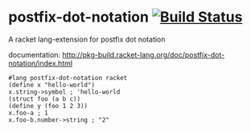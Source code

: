 postfix-dot-notation [![Build Status](https://travis-ci.org/AlexKnauth/postfix-dot-notation.png?branch=master)](https://travis-ci.org/AlexKnauth/postfix-dot-notation)
===
A racket lang-extension for postfix dot notation

documentation: http://pkg-build.racket-lang.org/doc/postfix-dot-notation/index.html

```racket
#lang postfix-dot-notation racket
(define x "hello-world")
x.string->symbol ; 'hello-world
(struct foo (a b c))
(define y (foo 1 2 3))
x.foo-a ; 1
x.foo-b.number->string ; "2"
```
